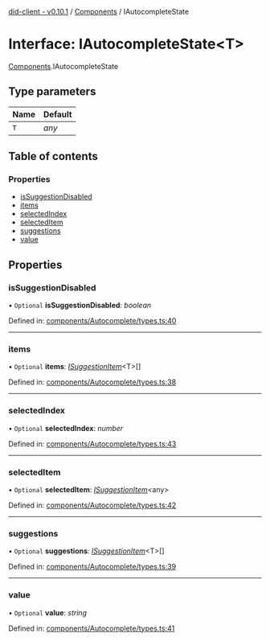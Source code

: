 [did-client - v0.10.1](../README.md) / [Components](../modules/components.md) / IAutocompleteState

# Interface: IAutocompleteState<T\>

[Components](../modules/components.md).IAutocompleteState

## Type parameters

Name | Default |
:------ | :------ |
`T` | *any* |

## Table of contents

### Properties

- [isSuggestionDisabled](components.iautocompletestate.md#issuggestiondisabled)
- [items](components.iautocompletestate.md#items)
- [selectedIndex](components.iautocompletestate.md#selectedindex)
- [selectedItem](components.iautocompletestate.md#selecteditem)
- [suggestions](components.iautocompletestate.md#suggestions)
- [value](components.iautocompletestate.md#value)

## Properties

### isSuggestionDisabled

• `Optional` **isSuggestionDisabled**: *boolean*

Defined in: [components/Autocomplete/types.ts:40](https://github.com/Puzzlepart/did/blob/dev/client/components/Autocomplete/types.ts#L40)

___

### items

• `Optional` **items**: [*ISuggestionItem*](components.isuggestionitem.md)<T\>[]

Defined in: [components/Autocomplete/types.ts:38](https://github.com/Puzzlepart/did/blob/dev/client/components/Autocomplete/types.ts#L38)

___

### selectedIndex

• `Optional` **selectedIndex**: *number*

Defined in: [components/Autocomplete/types.ts:43](https://github.com/Puzzlepart/did/blob/dev/client/components/Autocomplete/types.ts#L43)

___

### selectedItem

• `Optional` **selectedItem**: [*ISuggestionItem*](components.isuggestionitem.md)<any\>

Defined in: [components/Autocomplete/types.ts:42](https://github.com/Puzzlepart/did/blob/dev/client/components/Autocomplete/types.ts#L42)

___

### suggestions

• `Optional` **suggestions**: [*ISuggestionItem*](components.isuggestionitem.md)<T\>[]

Defined in: [components/Autocomplete/types.ts:39](https://github.com/Puzzlepart/did/blob/dev/client/components/Autocomplete/types.ts#L39)

___

### value

• `Optional` **value**: *string*

Defined in: [components/Autocomplete/types.ts:41](https://github.com/Puzzlepart/did/blob/dev/client/components/Autocomplete/types.ts#L41)
